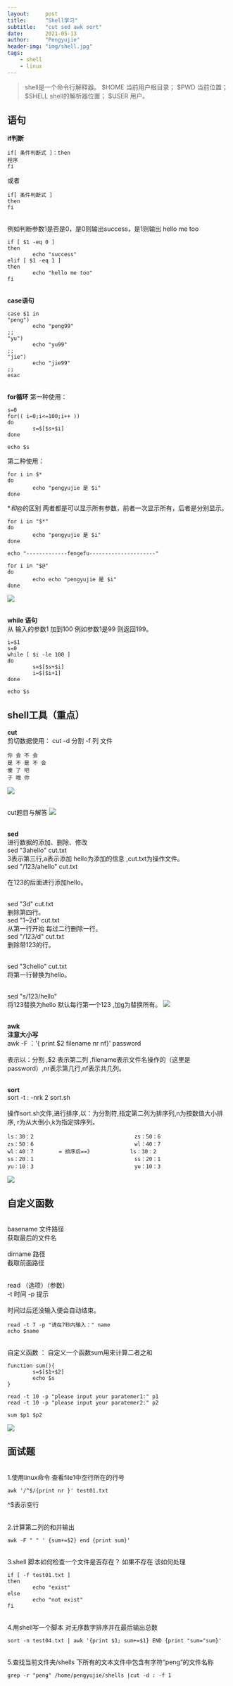 ```yaml
---
layout:     post
title:      "Shell学习"
subtitle:   "cut sed awk sort"
date:       2021-05-13
author:     "Pengyujie"
header-img: "img/shell.jpg"
tags:
    - shell
    - linux
---
```


>shell是一个命令行解释器。
>$HOME  当前用户根目录；
>$PWD 当前位置；
>$SHELL shell的解析器位置；
>$USER 用户。

## 语句 
<b>if判断</b>
```shell
if[ 条件判断式 ]：then
程序
fi
```
或者
```shell
if[ 条件判断式 ]
then
fi
```
<br>例如判断参数1是否是0，是0则输出success，是1则输出 hello me too
```shell
if [ $1 -eq 0 ]
then
        echo "success"
elif [ $1 -eq 1 ]
then
        echo "hello me too"
fi
```

<br><b>case语句</b>

```shell
case $1 in
"peng")
        echo "peng99"
;;
"yu")
        echo "yu99"
;;
"jie")
        echo "jie99"
;;
esac
```

<br><b>for循环</b>
第一种使用：

```shell
s=0
for(( i=0;i<=100;i++ ))
do
        s=$[$s+$i]
done

echo $s
```
第二种使用：

```shell
for i in $*
do
        echo "pengyujie 是 $i"
done
```



$*和$@的区别  两者都是可以显示所有参数，前者一次显示所有，后者是分别显示。

```
for i in "$*"
do
        echo "pengyujie 是 $i"
done

echo "-------------fengefu---------------------"

for i in "$@"
do
        echo echo "pengyujie 是 $i"
done
```
<img src="/img/notes/shell/1.png" >

<br><b>while 语句</b>
<br>从 输入的参数1 加到100 例如参数1是99 则返回199。
```shell
i=$1
s=0
while [ $i -le 100 ]
do
        s=$[$s+$i]
        i=$[$i+1]
done

echo $s
```

## shell工具（重点）
<b>cut</b>
<br>剪切数据使用：
cut -d 分割 -f 列 文件
```shell
你 会 不 会
是 不 是 不 会
傻 了 吧
子 哦 你
```
<img src="/img/notes/shell/2.png" >

<br>cut题目与解答
<img src="/img/notes/shell/3.png" >


<br><b>sed</b>
<br>进行数据的添加、删除、修改
<br>sed  "3ahello"  cut.txt
<br>3表示第三行,a表示添加 hello为添加的信息 ,cut.txt为操作文件。
<br>sed "/123/ahello"  cut.txt  
<br>在123的后面进行添加hello。

<br>sed  "3d"  cut.txt 
<br>删除第四行。
<br>sed "1~2d" cut.txt 
<br>从第一行开始 每过二行删除一行。
<br>sed "/123/d" cut.txt 
<br>删除带123的行。

<br>sed "3chello" cut.txt 
<br>将第一行替换为hello。

<br>sed "s/123/hello" 
<br>将123替换为hello 默认每行第一个123 ,加g为替换所有。
<img src="/img/notes/shell/4.png" >

<br><b>awk</b>
<br><b>注意大小写</b>
<br>awk -F ：'{ print $2 filename nr nf}' password    
<br>表示以：分割 ,$2 表示第二列 ,filename表示文件名操作的（这里是password）,nr表示第几行,nf表示共几列。


<br><b>sort</b>
<br>sort -t : -nrk 2  sort.sh   
<br>操作sort.sh文件,进行排序,以：为分割符,指定第二列为排序列,n为按数值大小排序, r为从大倒小,k为指定排序列。
```shell
ls：30：2                                zs：50：6
zs：50：6                                wl：40：7
wl：40：7        = 排序后==》            ls：30：2
ss：20：1                                ss：20：1
yu：10：3                                yu：10：3
```
<img src="/img/notes/shell/5.png" >

## 自定义函数

<br>basename 文件路径
<br>获取最后的文件名
<br>
<br>dirname 路径
<br>截取前面路径

<br>read （选项）（参数）
<br>-t 时间 -p 提示  
<br>时间过后还没输入便会自动结束。

```shell
read -t 7 -p "请在7秒内输入：" name
echo $name
```


<br>自定义函数 ：
自定义一个函数sum用来计算二者之和
```shell
function sum(){
        s=$[$1+$2]
        echo $s
}

read -t 10 -p "please input your paratemer1:" p1
read -t 10 -p "please input your paratemer2:" p2

sum $p1 $p2
```
<img src="/img/notes/shell/6.png">

## 面试题

<br>1.使用linux命令 查看file1中空行所在的行号  
```shell
awk '/^$/{print nr }' test01.txt    
```
^$表示空行

<br>2.计算第二列的和并输出
```shell
awk -F " " ' {sum+=$2} end {print sum}' 
```


<br>3.shell 脚本如何检查一个文件是否存在？ 如果不存在 该如何处理
```shell
if [ -f test01.txt ]
then
        echo "exist"
else
        echo "not exist"
fi
```

<br>4.用shell写一个脚本 对无序数字排序并在最后输出总数
```shell
sort -n test04.txt | awk '{print $1; sum+=$1} END {print "sum="sum}'
```

<br>5.查找当前文件夹/shells 下所有的文本文件中包含有字符“peng”的文件名称
```shell
grep -r "peng" /home/pengyujie/shells |cut -d : -f 1
```


